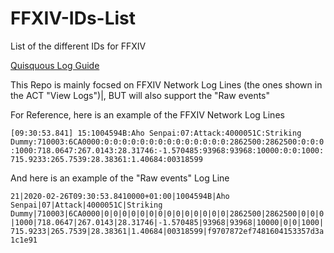 # FFXIV-IDs-List

List of the different IDs for FFXIV

[Quisquous Log Guide](https://github.com/quisquous/cactbot/blob/master/docs/LogGuide.md)

This Repo is mainly focsed on FFXIV Network Log Lines (the ones shown in the ACT "View Logs")|, BUT will also support the "Raw events"

For Reference, here is an example of the FFXIV Network Log Lines

`[09:30:53.841] 15:1004594B:Aho Senpai:07:Attack:4000051C:Striking Dummy:710003:6CA0000:0:0:0:0:0:0:0:0:0:0:0:0:0:0:2862500:2862500:0:0:0:1000:718.0647:267.0143:28.31746:-1.570485:93968:93968:10000:0:0:1000:715.9233:265.7539:28.38361:1.40684:00318599`

And here is an example of the "Raw events" Log Line

`21|2020-02-26T09:30:53.8410000+01:00|1004594B|Aho Senpai|07|Attack|4000051C|Striking Dummy|710003|6CA0000|0|0|0|0|0|0|0|0|0|0|0|0|0|0|2862500|2862500|0|0|0|1000|718.0647|267.0143|28.31746|-1.570485|93968|93968|10000|0|0|1000|715.9233|265.7539|28.38361|1.40684|00318599|f9707872ef7481604153357d3a1c1e91`
